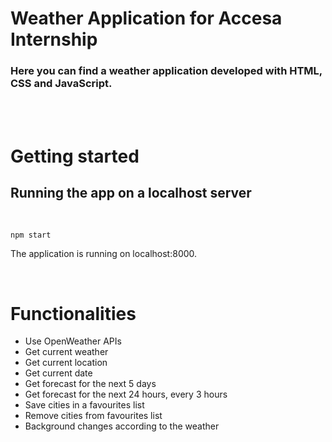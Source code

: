 # Weather Application for Accesa Internship 

<h3>Here you can find a weather application developed with HTML, CSS and JavaScript.
<br></h3>
<br><br>

# Getting started

## Running the app on a localhost server

<br><pre><code>npm start</code></pre>
<p>The application is running on localhost:8000.</p>
<br>

# Functionalities

<ul>
<li>Use OpenWeather APIs</li>
<li>Get current weather</li>
<li>Get current location</li>
<li>Get current date</li>
<li>Get forecast for the next 5 days</li>
<li>Get forecast for the next 24 hours, every 3 hours</li>
<li>Save cities in a favourites list</li>
<li>Remove cities from favourites list</li>
<li>Background changes according to the weather</li>
</ul>